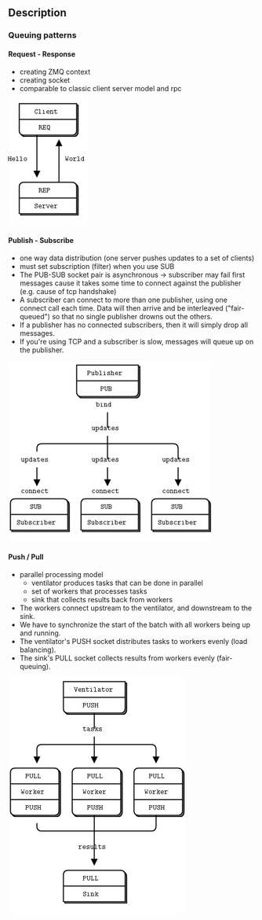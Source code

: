 ## Description



### Queuing patterns

#### Request - Response
* creating ZMQ context
* creating socket
* comparable to classic client server model and rpc

![Request - Response](images/reqres.png)


#### Publish - Subscribe
* one way data distribution (one server pushes updates to a set of clients)
* must set subscription (filter) when you use SUB
* The PUB-SUB socket pair is asynchronous -> subscriber may fail first messages cause it takes some time to connect against the publisher (e.g. cause of tcp handshake) 
* A subscriber can connect to more than one publisher, using one connect call each time. Data will then arrive and be interleaved ("fair-queued") so that no single publisher drowns out the others.
* If a publisher has no connected subscribers, then it will simply drop all messages.
* If you're using TCP and a subscriber is slow, messages will queue up on the publisher.

![Publish - Subscribe](images/publish-subscribe.png)

#### Push / Pull
* parallel processing model
	* ventilator produces tasks that can be done in parallel
	* set of workers that processes tasks
	* sink that collects results back from workers 
* The workers connect upstream to the ventilator, and downstream to the sink.
* We have to synchronize the start of the batch with all workers being up and running.
* The ventilator's PUSH socket distributes tasks to workers evenly (load balancing).
* The sink's PULL socket collects results from workers evenly (fair-queuing).

![Divide and Conquer](images/divide-conquer.png) 
